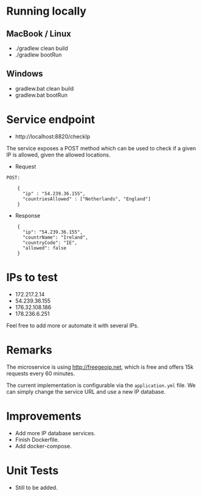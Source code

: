 # Running locally

## MacBook / Linux

* ./gradlew clean build
* ./gradlew bootRun

## Windows

* gradlew.bat clean build
* gradlew.bat bootRun

# Service endpoint

* http://localhost:8820/checkIp

The service exposes a POST method which can be used to check if a given IP is allowed, given
the allowed locations.

* Request

```
POST:

    {
      "ip" : "54.239.36.155",
      "countriesAllowed" : ["Netherlands", "England"]
    }
```

* Response

```
    {
      "ip": "54.239.36.155",
      "countrName": "Ireland",
      "countryCode": "IE",
      "allowed": false
    }
```

# IPs to test

* 172.217.2.14
* 54.239.36.155
* 176.32.108.186
* 178.236.6.251

Feel free to add more or automate it with several IPs.

# Remarks

The microservice is using http://freegeoip.net, which is free and offers 15k requests
every 60 minutes.

The current implementation is configurable via the ```application.yml``` file.
We can simply change the service URL and use a new IP database.

# Improvements

* Add more IP database services.
* Finish Dockerfile.
* Add docker-compose.

# Unit Tests

* Still to be added.
